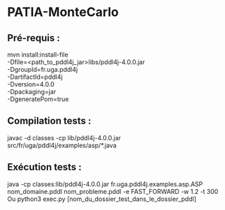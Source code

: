 # PATIA-MonteCarlo

## Pré-requis : 
mvn install:install-file \
   -Dfile=<path_to_pddl4j_jar>libs/pddl4j-4.0.0.jar \
   -DgroupId=fr.uga.pddl4j \
   -DartifactId=pddl4j \
   -Dversion=4.0.0 \
   -Dpackaging=jar \
   -DgeneratePom=true

## Compilation tests :
javac -d classes -cp lib/pddl4j-4.0.0.jar src/fr/uga/pddl4j/examples/asp/*.java

## Exécution tests : 

java -cp classes:lib/pddl4j-4.0.0.jar fr.uga.pddl4j.examples.asp.ASP nom_domaine.pddl nom_probleme.pddl -e FAST_FORWARD -w 1.2 -t 300
Ou
python3 exec.py [nom_du_dossier_test_dans_le_dossier_pddl]
